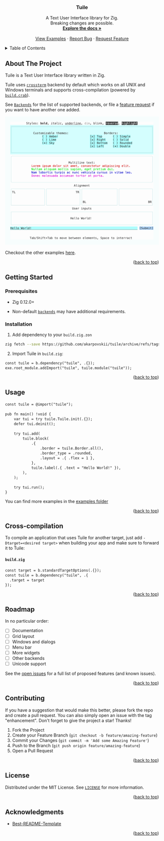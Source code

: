 <a name="readme-top"></a>

<!-- [![Contributors][contributors-shield]][contributors-url]
[![Forks][forks-shield]][forks-url]
[![Stargazers][stars-shield]][stars-url]
[![Issues][issues-shield]][issues-url]
[![MIT License][license-shield]][license-url]
[![LinkedIn][linkedin-shield]][linkedin-url]
<br /> -->

<!-- PROJECT LOGO -->
<div align="center">
  <!--a href="https://github.com/akarpovskii/tuile">
    <img src="images/logo.png" alt="Logo" width="80" height="80">
  </a-->

<h3 align="center">Tuile</h3>

  <p align="center">
    A Text User Interface library for Zig.
    <br />
    Breaking changes are possible.
    <br />
    <a href="https://github.com/akarpovskii/tuile"><strong>Explore the docs »</strong></a>
    <br />
    <br />
    <a href="https://github.com/akarpovskii/tuile/tree/main/examples">View Examples</a>
    ·
    <a href="https://github.com/akarpovskii/tuile/issues/new?labels=bug&template=bug-report.md">Report Bug</a>
    ·
    <a href="https://github.com/akarpovskii/tuile/issues/new?labels=enhancement&template=feature-request.md">Request Feature</a>
  </p>
</div>



<!-- TABLE OF CONTENTS -->
<details>
  <summary>Table of Contents</summary>
  <ol>
    <li>
      <a href="#about-the-project">About The Project</a>
    </li>
    <li>
      <a href="#getting-started">Getting Started</a>
      <ul>
        <li><a href="#prerequisites">Prerequisites</a></li>
        <li><a href="#installation">Installation</a></li>
      </ul>
    </li>
    <li><a href="#usage">Usage</a></li>
    <li><a href="#cross-compilation">Cross-compilation</a></li>
    <li><a href="#roadmap">Roadmap</a></li>
    <li><a href="#contributing">Contributing</a></li>
    <li><a href="#license">License</a></li>
    <li><a href="#contact">Contact</a></li>
    <li><a href="#acknowledgments">Acknowledgments</a></li>
  </ol>
</details>



<!-- ABOUT THE PROJECT -->
## About The Project

Tuile is a Text User Interface library written in Zig.

Tuile uses [`crossterm`](docs/Backends.md#crossterm) backend by default which works on all UNIX and Windows terminals and supports cross-compilation (powered by [`build.crab`](https://github.com/akarpovskii/build.crab)).

See [`Backends`](docs/Backends.md) for the list of supported backends, or file a [feature request](https://github.com/akarpovskii/tuile/issues/new?labels=enhancement&template=feature-request.md) if you want to have another one added.

![Demo VHS recording](./examples/images/demo.png)

Checkout the other examples [here](./examples/).

<p align="right">(<a href="#readme-top">back to top</a>)</p>


<!-- GETTING STARTED -->
## Getting Started

### Prerequisites

* Zig 0.12.0+

* Non-default [`backends`](docs/Backends.md) may have additional requirements.

### Installation

1. Add dependency to your `build.zig.zon`

```sh
zig fetch --save https://github.com/akarpovskii/tuile/archive/refs/tags/v0.1.1.tar.gz
```

2. Import Tuile in `build.zig`:

```zig
const tuile = b.dependency("tuile", .{});
exe.root_module.addImport("tuile", tuile.module("tuile"));
```

<p align="right">(<a href="#readme-top">back to top</a>)</p>



<!-- USAGE EXAMPLES -->
## Usage

```zig
const tuile = @import("tuile");

pub fn main() !void {
    var tui = try tuile.Tuile.init(.{});
    defer tui.deinit();

    try tui.add(
        tuile.block(
            .{
                .border = tuile.Border.all(),
                .border_type = .rounded,
                .layout = .{ .flex = 1 },
            },
            tuile.label(.{ .text = "Hello World!" }),
        ),
    );

    try tui.run();
}
```

You can find more examples in the [examples folder](./examples/)

<p align="right">(<a href="#readme-top">back to top</a>)</p>



<!-- CROSS-COMPILATION -->
## Cross-compilation

To compile an application that uses Tuile for another target, just add `-Dtarget=<desired target>` when building your app and make sure to forward it to Tuile:

#### **`build.zig`**
```zig
const target = b.standardTargetOptions(.{});
const tuile = b.dependency("tuile", .{
  .target = target
});
```

<p align="right">(<a href="#readme-top">back to top</a>)</p>



<!-- ROADMAP -->
## Roadmap

In no particular order:

- [ ] Documentation
- [ ] Grid layout
- [ ] Windows and dialogs
- [ ] Menu bar
- [ ] More widgets
- [ ] Other backends
- [ ] Unicode support

See the [open issues][issues-url] for a full list of proposed features (and known issues).

<p align="right">(<a href="#readme-top">back to top</a>)</p>



<!-- CONTRIBUTING -->
## Contributing

If you have a suggestion that would make this better, please fork the repo and create a pull request. You can also simply open an issue with the tag "enhancement".
Don't forget to give the project a star! Thanks!

1. Fork the Project
2. Create your Feature Branch (`git checkout -b feature/amazing-feature`)
3. Commit your Changes (`git commit -m 'Add some Amazing Feature'`)
4. Push to the Branch (`git push origin feature/amazing-feature`)
5. Open a Pull Request

<p align="right">(<a href="#readme-top">back to top</a>)</p>



<!-- LICENSE -->
## License

Distributed under the MIT License. See [`LICENSE`][license-url] for more information.

<p align="right">(<a href="#readme-top">back to top</a>)</p>



<!-- ACKNOWLEDGMENTS -->
## Acknowledgments

* [Best-README-Template](https://github.com/othneildrew/Best-README-Template)

<p align="right">(<a href="#readme-top">back to top</a>)</p>



<!-- MARKDOWN LINKS & IMAGES -->
<!-- https://www.markdownguide.org/basic-syntax/#reference-style-links -->
[contributors-shield]: https://img.shields.io/github/contributors/akarpovskii/tuile.svg?style=for-the-badge
[contributors-url]: https://github.com/akarpovskii/tuile/graphs/contributors
[forks-shield]: https://img.shields.io/github/forks/akarpovskii/tuile.svg?style=for-the-badge
[forks-url]: https://github.com/akarpovskii/tuile/network/members
[stars-shield]: https://img.shields.io/github/stars/akarpovskii/tuile.svg?style=for-the-badge
[stars-url]: https://github.com/akarpovskii/tuile/stargazers
[issues-shield]: https://img.shields.io/github/issues/akarpovskii/tuile.svg?style=for-the-badge
[issues-url]: https://github.com/akarpovskii/tuile/issues
[license-shield]: https://img.shields.io/github/license/akarpovskii/tuile.svg?style=for-the-badge
[license-url]: https://github.com/akarpovskii/tuile/blob/master/LICENSE.txt
[examples-url]: https://github.com/akarpovskii/tuile/tree/main/examples
[linkedin-shield]: https://img.shields.io/badge/-LinkedIn-black.svg?style=for-the-badge&logo=linkedin&colorB=555
[linkedin-url]: https://linkedin.com/in/akarpovskii
[product-screenshot]: images/screenshot.png
